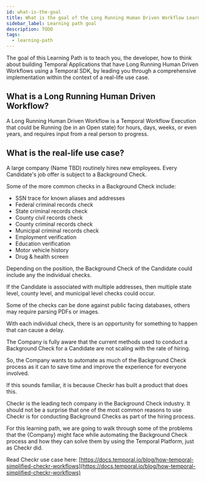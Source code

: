 ```yaml
---
id: what-is-the-goal
title: What is the goal of the Long Running Human Driven Workflow Learning Path?
sidebar_label: Learning path goal
description: TODO
tags:
  - learning-path
---
```


The goal of this Learning Path is to teach you, the developer, how to think about building Temporal Applications that have Long Running Human Driven Workflows using a Temporal SDK, by leading you through a comprehensive implementation within the context of a real-life use case.

## What is a Long Running Human Driven Workflow?

A Long Running Human Driven Workflow is a Temporal Workflow Execution that could be Running (be in an Open state) for hours, days, weeks, or even years, and requires input from a real person to progress.

## What is the real-life use case?

A large company (Name TBD) routinely hires new employees. Every Candidate's job offer is subject to a Background Check.

Some of the more common checks in a Background Check include:

- SSN trace for known aliases and addresses
- Federal criminal records check
- State criminal records check
- County civil records check
- County criminal records check
- Municipal criminal records check
- Employment verification
- Education verification
- Motor vehicle history
- Drug & health screen

Depending on the position, the Background Check of the Candidate could include any the individual checks.

If the Candidate is associated with multiple addresses, then multiple state level, county level, and municipal level checks could occur.

Some of the checks can be done against public facing databases, others may require parsing PDFs or images.

With each individual check, there is an opportunity for something to happen that can cause a delay.

The Company is fully aware that the current methods used to conduct a Background Check for a Candidate are not scaling with the rate of hiring.

So, the Company wants to automate as much of the Background Check process as it can to save time and improve the experience for everyone involved.

If this sounds familiar, it is because Checkr has built a product that does this.

Checkr is the leading tech company in the Background Check industry. It should not be a surprise that one of the most common reasons to use Checkr is for conducting Background Checks as part of the hiring process.

For this learning path, we are going to walk through some of the problems that the {Company} might face while automating the Background Check process and how they can solve them by using the Temporal Platform, just as Checkr did.

Read Checkr use case here: [https://docs.temporal.io/blog/how-temporal-simplified-checkr-workflows](https://docs.temporal.io/blog/how-temporal-simplified-checkr-workflows)
